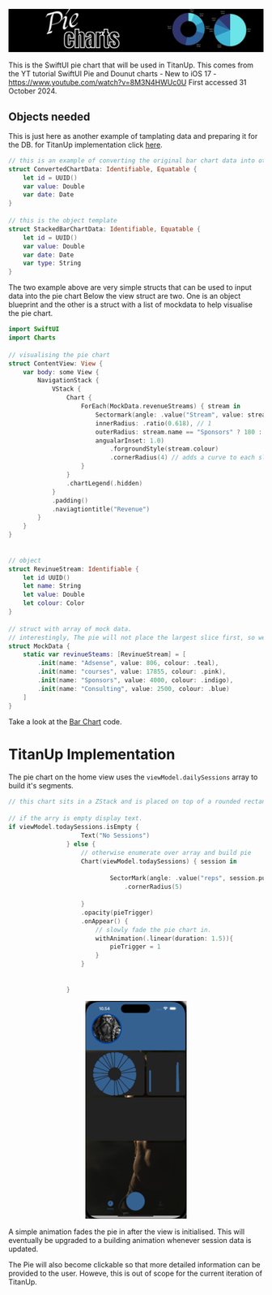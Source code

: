 <p align="center">
<img src="/docs/assets/pieChartHeading.jpg"/>
</p>

This is the SwiftUI pie chart that will be used in TitanUp. This comes from the YT tutorial SwiftUI Pie and Dounut charts - New to iOS 17 - https://www.youtube.com/watch?v=8M3N4HWUc0U
First accessed 31 October 2024.

## Objects needed

This is just here as another example of tamplating data and preparing it for the DB. for TitanUp implementation click [here](#titanup-implementation).

```swift
// this is an example of converting the original bar chart data into other data
struct ConvertedChartData: Identifiable, Equatable {
    let id = UUID()
    var value: Double
    var date: Date
}

// this is the object template
struct StackedBarChartData: Identifiable, Equatable {
    let id = UUID()
    var value: Double
    var date: Date
    var type: String
}

```

The two example above are very simple structs that can be used to input data into the pie chart
Below the view struct are two. One is an object blueprint and the other is a struct with a list of mockdata to help visualise the pie chart.

```swift
import SwiftUI
import Charts

// visualising the pie chart
struct ContentView: View {
    var body: some View {
        NavigationStack {
            VStack {
                Chart {
                    ForEach(MockData.revenueStreams) { stream in
                        Sectormark(angle: .value("Stream", value: stream.value), 
                        innerRadius: .ratio(0.618), // 1
                        outerRadius: stream.name == "Sponsors" ? 180 : 120, // 2
                        angualarInset: 1.0)
                            .forgroundStyle(stream.colour)
                            .cornerRadius(4) // adds a curve to each slice
                    }
                }
                .chartLegend(.hidden)
            }
            .padding()
            .naviagtiontitle("Revenue")
        }
    }
}


// object
struct RevinueStream: Identifiable {
    let id UUID()
    let name: String
    let value: Double
    let colour: Color
}

// struct with array of mock data.
// interestingly, The pie will not place the largest slice first, so we will need to sort the array to ensure the largest number is at index 0.
struct MockData {
    static var revinueSteams: [RevinueStream] = [
        .init(name: "Adsense", value: 806, colour: .teal),
        .init(name: "courses", value: 17855, colour: .pink),
        .init(name: "Sponsors", value: 4000, colour: .indigo),
        .init(name: "Consulting", value: 2500, colour: .blue)
    ]
}
```

Take a look at the [Bar Chart](/docs/barChart.md) code.



# TitanUp Implementation

The pie chart on the home view uses the `viewModel.dailySessions` array to build it's segments.

```swift
// this chart sits in a ZStack and is placed on top of a rounded rectangle.

// if the arry is empty display text.
if viewModel.todaySessions.isEmpty {
                    Text("No Sessions")
                } else {
                    // otherwise enumerate over array and build pie
                    Chart(viewModel.todaySessions) { session in
                        
                            SectorMark(angle: .value("reps", session.pushUps), innerRadius: .ratio(0.3), angularInset: 1.2)
                                .cornerRadius(5)
                        
                    }
                    .opacity(pieTrigger)
                    .onAppear() {
                        // slowly fade the pie chart in.
                        withAnimation(.linear(duration: 1.5)){
                            pieTrigger = 1
                        }
                    }
                    
                    
                }

```
<p align="center">
<img src="/docs/assets/chartsOnHome.png" width=200/>
</p>

A simple animation fades the pie in after the view is initialised. This will eventually be upgraded to a building animation whenever session data is updated.

The Pie will also become clickable so that more detailed information can be provided to the user. Howeve, this is out of scope for the current iteration of TitanUp.